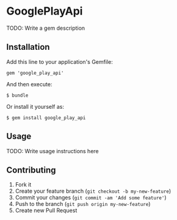 # GooglePlayApi

TODO: Write a gem description

## Installation

Add this line to your application's Gemfile:

    gem 'google_play_api'

And then execute:

    $ bundle

Or install it yourself as:

    $ gem install google_play_api

## Usage

TODO: Write usage instructions here

## Contributing

1. Fork it
2. Create your feature branch (`git checkout -b my-new-feature`)
3. Commit your changes (`git commit -am 'Add some feature'`)
4. Push to the branch (`git push origin my-new-feature`)
5. Create new Pull Request
